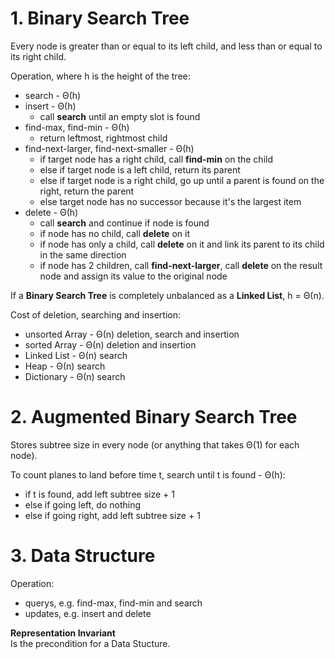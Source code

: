 # 1. Binary Search Tree
Every node is greater than or equal to its left child, and less than or equal to its right child.

Operation, where h is the height of the tree:
* search - Θ(h)
* insert - Θ(h)
  * call **search** until an empty slot is found
* find-max, find-min - Θ(h)
  * return leftmost, rightmost child
* find-next-larger, find-next-smaller - Θ(h)
  * if target node has a right child, call **find-min** on the child
  * else if target node is a left child, return its parent
  * else if target node is a right child, go up until a parent is found on the right, return the parent
  * else target node has no successor because it's the largest item
* delete - Θ(h)
  * call **search** and continue if node is found
  * if node has no child, call **delete** on it
  * if node has only a child, call **delete** on it and link its parent to its child in the same direction
  * if node has 2 children, call **find-next-larger**, call **delete** on the result node and assign its value to the original node

If a **Binary Search Tree** is completely unbalanced as a **Linked List**, h = Θ(n).

Cost of deletion, searching and insertion:
* unsorted Array - Θ(n) deletion, search and insertion
* sorted Array - Θ(n) deletion and insertion
* Linked List - Θ(n) search
* Heap - Θ(n) search
* Dictionary - Θ(n) search

# 2. Augmented Binary Search Tree
Stores subtree size in every node (or anything that takes Θ(1) for each node).

To count planes to land before time t, search until t is found - Θ(h):
* if t is found, add left subtree size + 1
* else if going left, do nothing
* else if going right, add left subtree size + 1

# 3. Data Structure
Operation:
* querys, e.g. find-max, find-min and search
* updates, e.g. insert and delete

**Representation Invariant**  
Is the precondition for a Data Stucture.
